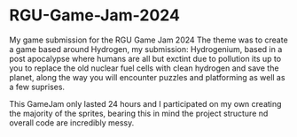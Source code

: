 # RGU-Game-Jam-2024
My game submission for the RGU Game Jam 2024
The theme was to create a game based around Hydrogen, my submission: Hydrogenium, 
based in a post apocalypse where humans are all but exctint due to pollution  its up to
you to replace the old nuclear fuel cells with clean hydrogen and save the planet, along
the way you will encounter puzzles and platforming as well as a few suprises.

This GameJam only lasted 24 hours and I participated on my own creating the majority of
the sprites, bearing this in mind the project structure nd overall code are incredibly messy.
